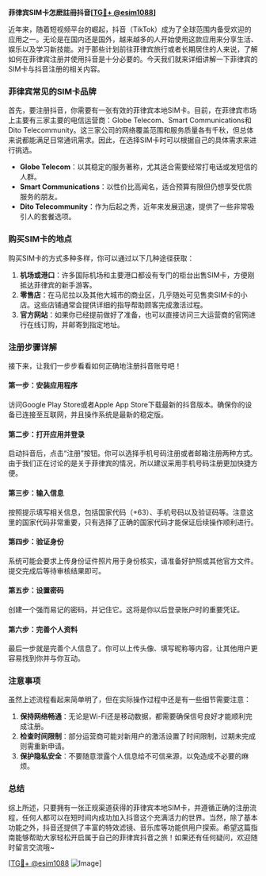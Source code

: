 **菲律宾SIM卡怎麽註冊抖音[[TG💪+ @esim1088](https://t.me/s/esim1088)]**

近年来，随着短视频平台的崛起，抖音（TikTok）成为了全球范围内备受欢迎的应用之一。无论是在国内还是国外，越来越多的人开始使用这款应用来分享生活、娱乐以及学习新技能。对于那些计划前往菲律宾旅行或者长期居住的人来说，了解如何在菲律宾注册并使用抖音是十分必要的。今天我们就来详细讲解一下菲律宾的SIM卡与抖音注册的相关内容。

### 菲律宾常见的SIM卡品牌

首先，要注册抖音，你需要有一张有效的菲律宾本地SIM卡。目前，在菲律宾市场上主要有三家主要的电信运营商：Globe Telecom、Smart Communications和Dito Telecommunity。这三家公司的网络覆盖范围和服务质量各有千秋，但总体来说都能满足日常通讯需求。因此，在选择SIM卡时可以根据自己的具体需求来进行挑选。

- **Globe Telecom**：以其稳定的服务著称，尤其适合需要经常打电话或发短信的人群。
- **Smart Communications**：以性价比高闻名，适合预算有限但仍想享受优质服务的朋友。
- **Dito Telecommunity**：作为后起之秀，近年来发展迅速，提供了一些非常吸引人的套餐选项。

### 购买SIM卡的地点

购买SIM卡的方式多种多样，你可以通过以下几种途径获取：

1. **机场或港口**：许多国际机场和主要港口都设有专门的柜台出售SIM卡，方便刚抵达菲律宾的新手游客。
2. **零售店**：在马尼拉以及其他大城市的商业区，几乎随处可见售卖SIM卡的小店。这些店铺通常会提供详细的指导帮助顾客完成激活过程。
3. **官方网站**：如果你已经提前做好了准备，也可以直接访问三大运营商的官网进行在线订购，并邮寄到指定地址。

### 注册步骤详解

接下来，让我们一步步看看如何正确地注册抖音账号吧！

#### 第一步：安装应用程序
访问Google Play Store或者Apple App Store下载最新的抖音版本。确保你的设备已连接至互联网，并且操作系统是最新的稳定版。

#### 第二步：打开应用并登录
启动抖音后，点击“注册”按钮。你可以选择手机号码注册或者邮箱注册两种方式。由于我们正在讨论的是关于菲律宾的情况，所以建议采用手机号码注册更加快捷方便。

#### 第三步：输入信息
按照提示填写相关信息，包括国家代码（+63）、手机号码以及验证码等。注意这里的国家代码非常重要，只有选择了正确的国家代码才能保证后续操作顺利进行。

#### 第四步：验证身份
系统可能会要求上传身份证件照片用于身份核实，请准备好护照或其他官方文件。提交完成后等待审核结果即可。

#### 第五步：设置密码
创建一个强而易记的密码，并记住它。这将是你以后登录账户时的重要凭证。

#### 第六步：完善个人资料
最后一步就是完善个人信息了。你可以上传头像、填写昵称等内容，让其他用户更容易找到你并与你互动。

### 注意事项

虽然上述流程看起来简单明了，但在实际操作过程中还是有一些细节需要注意：

1. **保持网络畅通**：无论是Wi-Fi还是移动数据，都需要确保信号良好才能顺利完成注册。
2. **检查时间限制**：部分运营商可能对新用户的激活设置了时间限制，过期未完成则需重新申请。
3. **保护隐私安全**：不要随意泄露个人信息给不可信来源，以免造成不必要的麻烦。

### 总结

综上所述，只要拥有一张正规渠道获得的菲律宾本地SIM卡，并遵循正确的注册流程，任何人都可以在短时间内成功加入抖音这个充满活力的世界。当然，除了基本功能之外，抖音还提供了丰富的特效滤镜、音乐库等功能供用户探索。希望这篇指南能够帮助大家轻松开启属于自己的菲律宾抖音之旅！如果还有任何疑问，欢迎随时留言交流哦~

[[TG💪+ @esim1088](https://t.me/s/esim1088) ![Image](https://i.postimg.cc/4NQfJmqS/Snipaste-2025-05-13-00-14-12.png)]